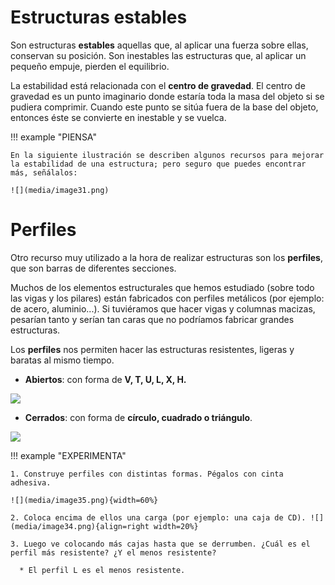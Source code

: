 # Estructuras estables

Son estructuras **estables** aquellas que, al aplicar una fuerza sobre
ellas, conservan su posición. Son inestables las estructuras que, al
aplicar un pequeño empuje, pierden el equilibrio.

La estabilidad está relacionada con el **centro de gravedad**. El centro
de gravedad es un punto imaginario donde estaría toda la masa del objeto
si se pudiera comprimir. Cuando este punto se sitúa fuera de la base del
objeto, entonces éste se convierte en inestable y se vuelca.

!!! example "PIENSA"

    En la siguiente ilustración se describen algunos recursos para mejorar la estabilidad de una estructura; pero seguro que puedes encontrar más, señálalos:

    ![](media/image31.png)

# Perfiles

Otro recurso muy utilizado a la hora de realizar estructuras son los
**perfiles**, que son barras de diferentes secciones.

Muchos de los elementos estructurales que hemos estudiado (sobre todo
las vigas y los pilares) están fabricados con perfiles metálicos (por
ejemplo: de acero, aluminio\...). Si tuviéramos que hacer vigas y
columnas macizas, pesarían tanto y serían tan caras que no podríamos
fabricar grandes estructuras.

Los **perfiles** nos permiten hacer las estructuras resistentes, ligeras
y baratas al mismo tiempo.

- **Abiertos**: con forma de **V, T, U, L, X, H.**

![](../media/image32.png)

- **Cerrados**: con forma de **círculo, cuadrado o triángulo**.

![](../media/image33.png)

!!! example "EXPERIMENTA"

    1. Construye perfiles con distintas formas. Pégalos con cinta adhesiva.

    ![](media/image35.png){width=60%}

    2. Coloca encima de ellos una carga (por ejemplo: una caja de CD). ![](media/image34.png){align=right width=20%}

    3. Luego ve colocando más cajas hasta que se derrumben. ¿Cuál es el perfil más resistente? ¿Y el menos resistente?
    
      * El perfil L es el menos resistente.